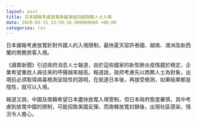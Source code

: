 ```yaml
---
layout: post
title: 日本據報考慮放寬泰越澳紐四國商務人士入境
date: 2020-05-31 15:59:16.000000000 +08:00
categories: rss
---
```


日本據報考慮放寬針對外國人的入境限制，最快夏天容許泰國、越南、澳洲及新西蘭的商務旅客入境。

《讀賣新聞》引述政府消息人士報道，由於這些國家的新型肺炎疫情趨於穩定，企業希望重啟人員往來的呼聲越來越高。報道說，政府考慮先以商務人士為對象，出境前必須取得病毒檢測呈陰性的證明，在抵達日本後，再接受檢測，如果結果都是陰性，就可以入境。

報道又說，中國及南韓希望日本盡快放寬入境管制，但日本政府態度審慎，其中考慮到放寬中國的限制，可能招致美國反彈，而南韓放寬封鎖後，出現社區感染，情況令人擔心。
